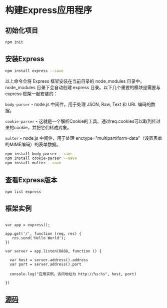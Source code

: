 # 构建Express应用程序


## 初始化项目

```bash
npm init
```

## 安装Express

```bash
npm install express --save
```

以上命令会将 Express 框架安装在当前目录的 node_modules 目录中， node_modules 目录下会自动创建 express 目录。以下几个重要的模块是需要与 express 框架一起安装的：

`body-parser` - node.js 中间件，用于处理 JSON, Raw, Text 和 URL 编码的数据。

`cookie-parser` - 这就是一个解析Cookie的工具。通过req.cookies可以取到传过来的cookie，并把它们转成对象。

`multer` - node.js 中间件，用于处理 enctype="multipart/form-data"（设置表单的MIME编码）的表单数据。

```bash
npm install body-parser --save
npm install cookie-parser --save
npm install multer --save
```

## 查看Express版本

```bash
npm list express
```

## 框架实例

```nodejs

var app = express();
 
app.get('/', function (req, res) {
   res.send('Hello World');
})
 
var server = app.listen(8888, function () {
 
  var host = server.address().address
  var port = server.address().port
 
  console.log("应用实例，访问地址为 http://%s:%s", host, port)
 
})

```

## [源码](demo.zip)

